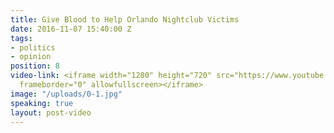 ```yaml
---
title: Give Blood to Help Orlando Nightclub Victims
date: 2016-11-07 15:40:00 Z
tags:
- politics
- opinion
position: 8
video-link: <iframe width="1280" height="720" src="https://www.youtube.com/embed/Xfh_Yhl_eaQ?rel=0"
  frameborder="0" allowfullscreen></iframe>
image: "/uploads/0-1.jpg"
speaking: true
layout: post-video
---
```


